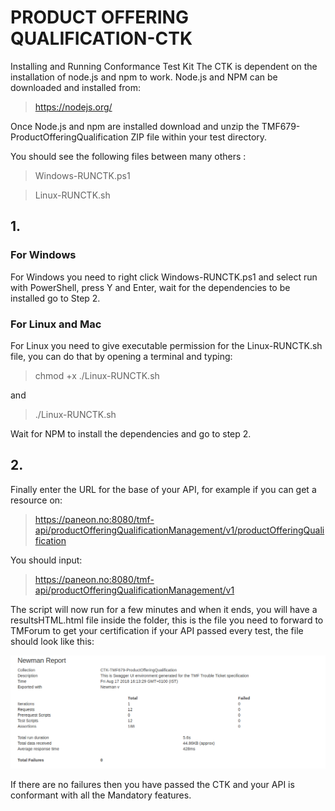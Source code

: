 # PRODUCT OFFERING QUALIFICATION-CTK
Installing and Running Conformance Test Kit
The CTK is dependent on the installation of node.js and npm to work.
Node.js and NPM can be downloaded and installed from:

>https://nodejs.org/

Once Node.js and npm are installed download and unzip the TMF679-ProductOfferingQualification ZIP file within your test directory.

You should see the following files between many others :

>Windows-RUNCTK.ps1

>Linux-RUNCTK.sh

## 1.
### For Windows
For Windows you need to right click Windows-RUNCTK.ps1 and select run with PowerShell, press Y and Enter, wait for the dependencies to be installed go to Step 2.
### For Linux and Mac
For Linux you need to give executable permission for the Linux-RUNCTK.sh file, you can do that by opening a terminal and typing:
>chmod +x ./Linux-RUNCTK.sh

and 

>./Linux-RUNCTK.sh

Wait for NPM to install the dependencies and go to step 2.

## 2.
Finally enter the URL for the base of your API, for example if you can get a resource on:
>https://paneon.no:8080/tmf-api/productOfferingQualificationManagement/v1/productOfferingQualification

You should input:
>https://paneon.no:8080/tmf-api/productOfferingQualificationManagement/v1

The script will now run for a few minutes and when it ends, you will have a resultsHTML.html file inside the folder, this is the file you need to forward to TMForum to get your certification if your API passed every test, the file should look like this:

![CTK Example Image](https://github.com/henfen/CTKFILES/blob/master/TMF679-ProductOfferingQualification/Output-Example.png)


If there are no failures then you have passed the CTK and your API is conformant with all
the Mandatory features.





